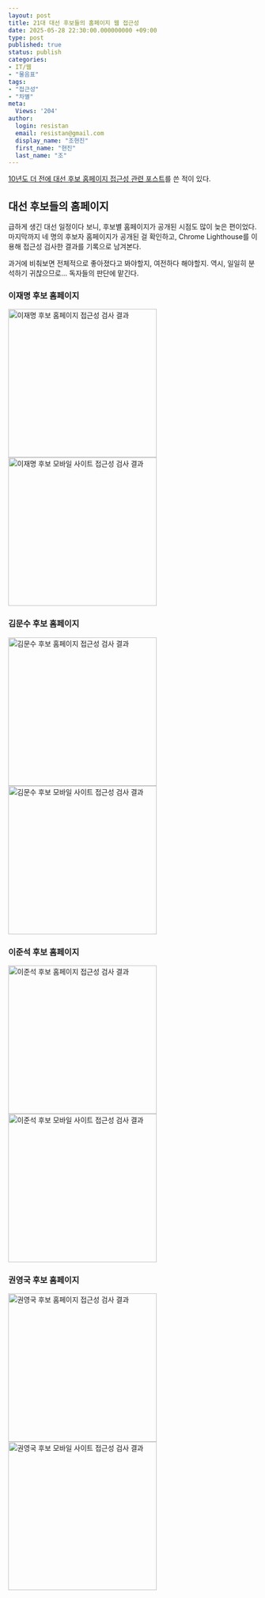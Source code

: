 ```yaml
---
layout: post
title: 21대 대선 후보들의 홈페이지 웹 접근성
date: 2025-05-28 22:30:00.000000000 +09:00
type: post
published: true
status: publish
categories:
- IT/웹
- "물음표"
tags:
- "접근성"
- "차별"
meta:
  Views: '204'
author:
  login: resistan
  email: resistan@gmail.com
  display_name: "조현진"
  first_name: "현진"
  last_name: "조"
---
```

<p><a href="https://resistan.com/18th-presidential/">10년도 더 전에 대선 후보 홈페이지 접근성 관련 포스트</a>를 쓴 적이 있다.<!--more--></p>
<h2>대선 후보들의 홈페이지</h2>
<p>급하게 생긴 대선 일정이다 보니, 후보별 홈페이지가 공개된 시점도 많이 늦은 편이었다. 마지막까지 네 명의 후보자 홈페이지가 공개된 걸 확인하고, Chrome Lighthouse를 이용해 접근성 검사한 결과를 기록으로 남겨본다.</p>
<p>과거에 비춰보면 전체적으로 좋아졌다고 봐야할지, 여전하다 해야할지. 역시, 일일히 분석하기 귀찮으므로... 독자들의 판단에 맡긴다.</p>

<div class="boxed alignLeft">
<h3>이재명 후보 홈페이지</h3>
<a href="{{ site.baseurl }}/media/1D-2025_election.png" target="_blank" title="새창으로 크게보기"><img src="{{ site.baseurl }}/media/1D-2025_election.png" width="300" alt="이재명 후보 홈페이지 접근성 검사 결과" /></a>
<a href="{{ site.baseurl }}/media/1M-2025_election.png" target="_blank" title="새창으로 크게보기"><img src="{{ site.baseurl }}/media/1M-2025_election.png" width="300" alt="이재명 후보 모바일 사이트 접근성 검사 결과" /></a>
</div>

<div class="boxed alignRight">
<h3>김문수 후보 홈페이지</h3>
<a href="{{ site.baseurl }}/media/2D-2025_election.png" target="_blank" title="새창으로 크게보기"><img src="{{ site.baseurl }}/media/2D-2025_election.png" width="300" alt="김문수 후보 홈페이지 접근성 검사 결과" /></a>
<a href="{{ site.baseurl }}/media/2M-2025_election.png" target="_blank" title="새창으로 크게보기"><img src="{{ site.baseurl }}/media/2M-2025_election.png" width="300" alt="김문수 후보 모바일 사이트 접근성 검사 결과" /></a>
</div>

<div class="boxed alignLeft">
<h3>이준석 후보 홈페이지</h3>
<a href="{{ site.baseurl }}/media/4D-2025_election.png" target="_blank" title="새창으로 크게보기"><img src="{{ site.baseurl }}/media/4D-2025_election.png" width="300" alt="이준석 후보 홈페이지 접근성 검사 결과" /></a>
<a href="{{ site.baseurl }}/media/4M-2025_election.png" target="_blank" title="새창으로 크게보기"><img src="{{ site.baseurl }}/media/4M-2025_election.png" width="300" alt="이준석 후보 모바일 사이트 접근성 검사 결과" /></a>
</div>

<div class="boxed alignRight">
<h3>권영국 후보 홈페이지</h3>
<a href="{{ site.baseurl }}/media/5D-2025_election.png" target="_blank" title="새창으로 크게보기"><img src="{{ site.baseurl }}/media/5D-2025_election.png" width="300" alt="권영국 후보 홈페이지 접근성 검사 결과" /></a>
<a href="{{ site.baseurl }}/media/5M-2025_election.png" target="_blank" title="새창으로 크게보기"><img src="{{ site.baseurl }}/media/5M-2025_election.png" width="300" alt="권영국 후보 모바일 사이트 접근성 검사 결과" /></a>
</div>
